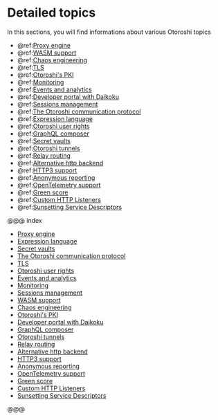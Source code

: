 # Detailed topics

In this sections, you will find informations about various Otoroshi topics  

* @ref:[Proxy engine](./engine.md)
* @ref:[WASM support](./wasm-usage.md)
* @ref:[Chaos engineering](./chaos-engineering.md)
* @ref:[TLS](./tls.md)
* @ref:[Otoroshi's PKI](./pki.md)
* @ref:[Monitoring](./monitoring.md)
* @ref:[Events and analytics](./events-and-analytics.md)
* @ref:[Developer portal with Daikoku](./dev-portal.md)
* @ref:[Sessions management](./sessions-mgmt.md)
* @ref:[The Otoroshi communication protocol](./otoroshi-protocol.md)
* @ref:[Expression language](./expression-language.md)
* @ref:[Otoroshi user rights](./user-rights.md)
* @ref:[GraphQL composer](./graphql-composer.md)
* @ref:[Secret vaults](./secrets.md)
* @ref:[Otoroshi tunnels](./tunnels.md)
* @ref:[Relay routing](./relay-routing.md)
* @ref:[Alternative http backend](./netty-server.md)
* @ref:[HTTP3 support](./http3.md)
* @ref:[Anonymous reporting](./anonymous-reporting.md)
* @ref:[OpenTelemetry support](./opentelemetry.md)
* @ref:[Green score](./green-score.md)
* @ref:[Custom HTTP Listeners](./http-listeners.md)
* @ref:[Sunsetting Service Descriptors](./deprecating-sd.md)

@@@ index

* [Proxy engine](./engine.md)
* [Expression language](./expression-language.md)
* [Secret vaults](./secrets.md)
* [The Otoroshi communication protocol](./otoroshi-protocol.md)
* [TLS](./tls.md)
* [Otoroshi user rights](./user-rights.md)
* [Events and analytics](./events-and-analytics.md)
* [Monitoring](./monitoring.md)
* [Sessions management](./sessions-mgmt.md)
* [WASM support](./wasm-usage.md)
* [Chaos engineering](./chaos-engineering.md)
* [Otoroshi's PKI](./pki.md)
* [Developer portal with Daikoku](./dev-portal.md)
* [GraphQL composer](./graphql-composer.md)
* [Otoroshi tunnels](./tunnels.md)
* [Relay routing](./relay-routing.md)
* [Alternative http backend](./netty-server.md)
* [HTTP3 support](./http3.md)
* [Anonymous reporting](./anonymous-reporting.md)
* [OpenTelemetry support](./opentelemetry.md)
* [Green score](./green-score.md)
* [Custom HTTP Listeners](./http-listeners.md)
* [Sunsetting Service Descriptors](./deprecating-sd.md)
  
@@@
